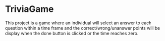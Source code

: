 # TriviaGame

This project is a game where an individual will select an answer to each question within a time frame and the correct/wrong/unanswer points will be display when the done button is clicked or the time reaches zero.
